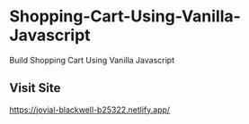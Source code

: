 # Shopping-Cart-Using-Vanilla-Javascript
Build  Shopping Cart Using Vanilla Javascript 

## Visit Site
https://jovial-blackwell-b25322.netlify.app/
